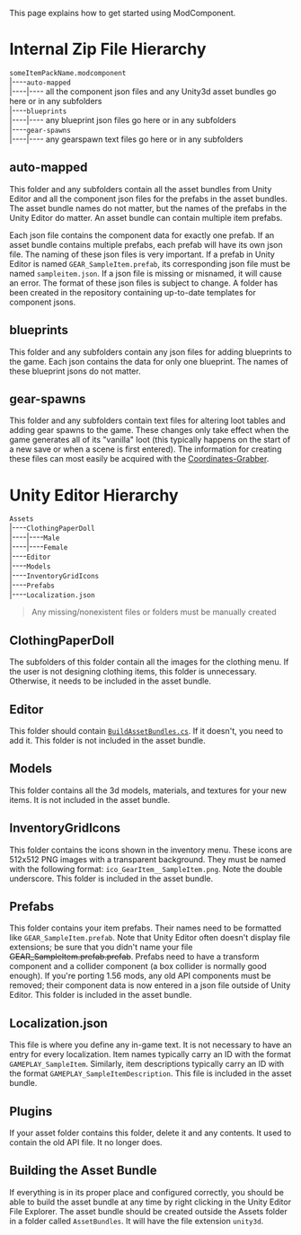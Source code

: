 This page explains how to get started using ModComponent.

# Internal Zip File Hierarchy

`someItemPackName.modcomponent`<br/>
|----`auto-mapped`<br/>
|----|---- all the component json files and any Unity3d asset bundles go here or in any subfolders<br/>
|----`blueprints`<br/>
|----|---- any blueprint json files go here or in any subfolders<br/>
|----`gear-spawns`<br/>
|----|---- any gearspawn text files go here or in any subfolders<br/>

## auto-mapped

This folder and any subfolders contain all the asset bundles from Unity Editor and all the component json files for the prefabs in the asset bundles. The asset bundle names do not matter, but the names of the prefabs in the Unity Editor do matter. An asset bundle can contain multiple item prefabs.

Each json file contains the component data for exactly one prefab. If an asset bundle contains multiple prefabs, each prefab will have its own json file. The naming of these json files is very important. If a prefab in Unity Editor is named `GEAR_SampleItem.prefab`, its corresponding json file must be named `sampleitem.json`. If a json file is missing or misnamed, it will cause an error. The format of these json files is subject to change. A folder has been created in the repository containing up-to-date templates for component jsons.

## blueprints

This folder and any subfolders contain any json files for adding blueprints to the game. Each json contains the data for only one blueprint. The names of these blueprint jsons do not matter.

## gear-spawns

This folder and any subfolders contain text files for altering loot tables and adding gear spawns to the game. These changes only take effect when the game generates all of its "vanilla" loot (this typically happens on the start of a new save or when a scene is first entered). The information for creating these files can most easily be acquired with the [Coordinates-Grabber](https://github.com/ds5678/Coordinates-Grabber).

# Unity Editor Hierarchy

`Assets`<br/>
|----`ClothingPaperDoll`<br/>
|----|----`Male`<br/>
|----|----`Female`<br/>
|----`Editor`<br/>
|----`Models`<br/>
|----`InventoryGridIcons`<br/>
|----`Prefabs`<br/>
|----`Localization.json`<br/>

> Any missing/nonexistent files or folders must be manually created

## ClothingPaperDoll

The subfolders of this folder contain all the images for the clothing menu. If the user is not designing clothing items, this folder is unnecessary. Otherwise, it needs to be included in the asset bundle.

## Editor

This folder should contain [`BuildAssetBundles.cs`](https://github.com/ds5678/Food-Pack/blob/master/Unity/Assets/Editor/BuildAssetBundles.cs). If it doesn't, you need to add it. This folder is not included in the asset bundle.

## Models

This folder contains all the 3d models, materials, and textures for your new items. It is not included in the asset bundle.

## InventoryGridIcons

This folder contains the icons shown in the inventory menu. These icons are 512x512 PNG images with a transparent background. They must be named with the following format: `ico_GearItem__SampleItem.png`. Note the double underscore. This folder is included in the asset bundle.

## Prefabs

This folder contains your item prefabs. Their names need to be formatted like `GEAR_SampleItem.prefab`. Note that Unity Editor often doesn't display file extensions; be sure that you didn't name your file ~~GEAR_SampleItem.prefab.prefab~~. Prefabs need to have a transform component and a collider component (a box collider is normally good enough). If you're porting 1.56 mods, any old API components must be removed; their component data is now entered in a json file outside of Unity Editor. This folder is included in the asset bundle.

## Localization.json

This file is where you define any in-game text. It is not necessary to have an entry for every localization. Item names typically carry an ID with the format `GAMEPLAY_SampleItem`. Similarly, item descriptions typically carry an ID with the format `GAMEPLAY_SampleItemDescription`. This file is included in the asset bundle.

## Plugins

If your asset folder contains this folder, delete it and any contents. It used to contain the old API file. It no longer does.

## Building the Asset Bundle

If everything is in its proper place and configured correctly, you should be able to build the asset bundle at any time by right clicking in the Unity Editor File Explorer. The asset bundle should be created outside the Assets folder in a folder called `AssetBundles`. It will have the file extension `unity3d`.